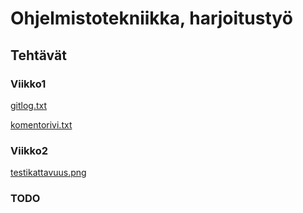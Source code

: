 # Ohjelmistotekniikka, harjoitustyö

## Tehtävät

### Viikko1

[gitlog.txt](https://github.com/jussmaki/ot-harjoitustyo/blob/master/laskarit/viikko1/gitlog.txt)

[komentorivi.txt](https://github.com/jussmaki/ot-harjoitustyo/blob/master/laskarit/viikko1/komentorivi.txt)

### Viikko2

[testikattavuus.png](https://github.com/jussmaki/ot-harjoitustyo/blob/master/laskarit/viikko2/testikattavuus.png)

### TODO
